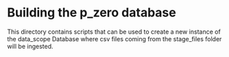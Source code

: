 # Building the p_zero database
This directory contains scripts that can be used to create a new instance of the data_scope Database where csv files coming from the stage_files folder will be ingested.
